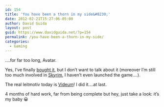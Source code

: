 ```yaml
---
id: 154
title: 'You have been a thorn in my side&#8230;'
date: 2012-02-21T15:27:06-05:00
author: David Guida
layout: post
guid: https://www.davidguida.net/?p=154
permalink: /you-have-been-a-thorn-in-my-side/
categories:
  - Gaming
---
```

<div>
  <p>
    &#8230;.for far too long, Avatar.
  </p>
  
  <p>
    Yes, I&#8217;ve finally <a href="https://skydrive.live.com/?cid=15c188c9139be49d&Bsrc=TWITRAPXX&Bpub=SN.Notifications&id=15C188C9139BE49D%21583&sff=1" target="_blank">bought it</a>, but I don&#8217;t want to talk about it (moreover I&#8217;m still too much involved in <a href="https://skydrive.live.com/?cid=15c188c9139be49d&Bsrc=TWITRAPXX&Bpub=SN.Notifications&id=15C188C9139BE49D%21582&sff=1" target="_blank">Skyrim</a>, I haven&#8217;t even launched the game&#8230;.).
  </p>
  
  <p>
    The real leitmotiv today is <a href="http://www.videum.com/" target="_blank">Videum</a>! I did it&#8230;.at last.
  </p>
  
  <p>
    4 months of hard work, far from being complete but hey, just take a look: it&#8217;s my baby 😀
  </p>
</div>

<div class="post-details-footer-widgets">
</div>